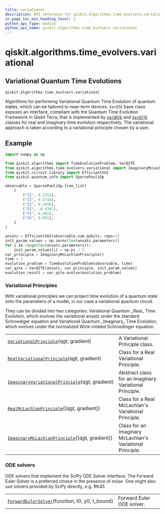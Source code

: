 ```yaml
---
title: variational
description: API reference for qiskit.algorithms.time_evolvers.variational
in_page_toc_min_heading_level: 1
python_api_type: module
python_api_name: qiskit.algorithms.time_evolvers.variational
---
```


<span id="module-qiskit.algorithms.time_evolvers.variational" />

<span id="qiskit-algorithms-time-evolvers-variational" />

# qiskit.algorithms.time\_evolvers.variational

<span id="variational-quantum-time-evolutions-qiskit-algorithms-time-evolvers-variational" />

## Variational Quantum Time Evolutions

<span id="module-qiskit.algorithms.time_evolvers.variational" />

`qiskit.algorithms.time_evolvers.variational`

Algorithms for performing Variational Quantum Time Evolution of quantum states, which can be tailored to near-term devices. `VarQTE` base class exposes an interface, compliant with the Quantum Time Evolution Framework in Qiskit Terra, that is implemented by [`VarQRTE`](qiskit.algorithms.VarQRTE "qiskit.algorithms.VarQRTE") and [`VarQITE`](qiskit.algorithms.VarQITE "qiskit.algorithms.VarQITE") classes for real and imaginary time evolution respectively. The variational approach is taken according to a variational principle chosen by a user.

## Example

```python
import numpy as np

from qiskit.algorithms import TimeEvolutionProblem, VarQITE
from qiskit.algorithms.time_evolvers.variational import ImaginaryMcLachlanPrinciple
from qiskit.circuit.library import EfficientSU2
from qiskit.quantum_info import SparsePauliOp

observable = SparsePauliOp.from_list(
    [
        ("II", 0.2252),
        ("ZZ", 0.5716),
        ("IZ", 0.3435),
        ("ZI", -0.4347),
        ("YY", 0.091),
        ("XX", 0.091),
    ]
)

ansatz = EfficientSU2(observable.num_qubits, reps=1)
init_param_values = np.zeros(len(ansatz.parameters))
for i in range(len(ansatz.parameters)):
    init_param_values[i] = np.pi / 2
var_principle = ImaginaryMcLachlanPrinciple()
time = 1
evolution_problem = TimeEvolutionProblem(observable, time)
var_qite = VarQITE(ansatz, var_principle, init_param_values)
evolution_result = var_qite.evolve(evolution_problem)
```

### Variational Principles

With variational principles we can project time evolution of a quantum state onto the parameters of a model, in our case a variational quantum circuit.

They can be divided into two categories: Variational Quantum \_Real\_ Time Evolution, which evolves the variational ansatz under the standard Schroediger equation and Variational Quantum \_Imaginary\_ Time Evolution, which evolves under the normalized Wick-rotated Schroedinger equation.

|                                                                                                                                                                                                         |                                                           |
| ------------------------------------------------------------------------------------------------------------------------------------------------------------------------------------------------------- | --------------------------------------------------------- |
| [`VariationalPrinciple`](qiskit.algorithms.time_evolvers.variational.VariationalPrinciple "qiskit.algorithms.time_evolvers.variational.VariationalPrinciple")(qgt, gradient)                            | A Variational Principle class.                            |
| [`RealVariationalPrinciple`](qiskit.algorithms.time_evolvers.variational.RealVariationalPrinciple "qiskit.algorithms.time_evolvers.variational.RealVariationalPrinciple")(qgt, gradient)                | Class for a Real Variational Principle.                   |
| [`ImaginaryVariationalPrinciple`](qiskit.algorithms.time_evolvers.variational.ImaginaryVariationalPrinciple "qiskit.algorithms.time_evolvers.variational.ImaginaryVariationalPrinciple")(qgt, gradient) | Abstract class for an Imaginary Variational Principle.    |
| [`RealMcLachlanPrinciple`](qiskit.algorithms.time_evolvers.variational.RealMcLachlanPrinciple "qiskit.algorithms.time_evolvers.variational.RealMcLachlanPrinciple")(\[qgt, gradient])                   | Class for a Real McLachlan's Variational Principle.       |
| [`ImaginaryMcLachlanPrinciple`](qiskit.algorithms.time_evolvers.variational.ImaginaryMcLachlanPrinciple "qiskit.algorithms.time_evolvers.variational.ImaginaryMcLachlanPrinciple")(\[qgt, gradient])    | Class for an Imaginary McLachlan's Variational Principle. |

### ODE solvers

ODE solvers that implement the SciPy ODE Solver interface. The Forward Euler Solver is a preferred choice in the presence of noise. One might also use solvers provided by SciPy directly, e.g. RK45.

|                                                                                                                                                                                     |                           |
| ----------------------------------------------------------------------------------------------------------------------------------------------------------------------------------- | ------------------------- |
| [`ForwardEulerSolver`](qiskit.algorithms.time_evolvers.variational.ForwardEulerSolver "qiskit.algorithms.time_evolvers.variational.ForwardEulerSolver")(function, t0, y0, t\_bound) | Forward Euler ODE solver. |

